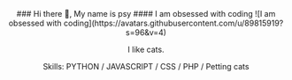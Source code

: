 <center>
### Hi there 👋, My name is psy
#### I am obsessed with coding
![I am obsessed with coding](https://avatars.githubusercontent.com/u/89815919?s=96&v=4)

I like cats.

Skills: PYTHON / JAVASCRIPT / CSS / PHP / Petting cats
</center>
